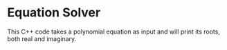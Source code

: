 # Equation Solver
This C++ code takes a polynomial equation as input and will print its roots, both real and imaginary.
